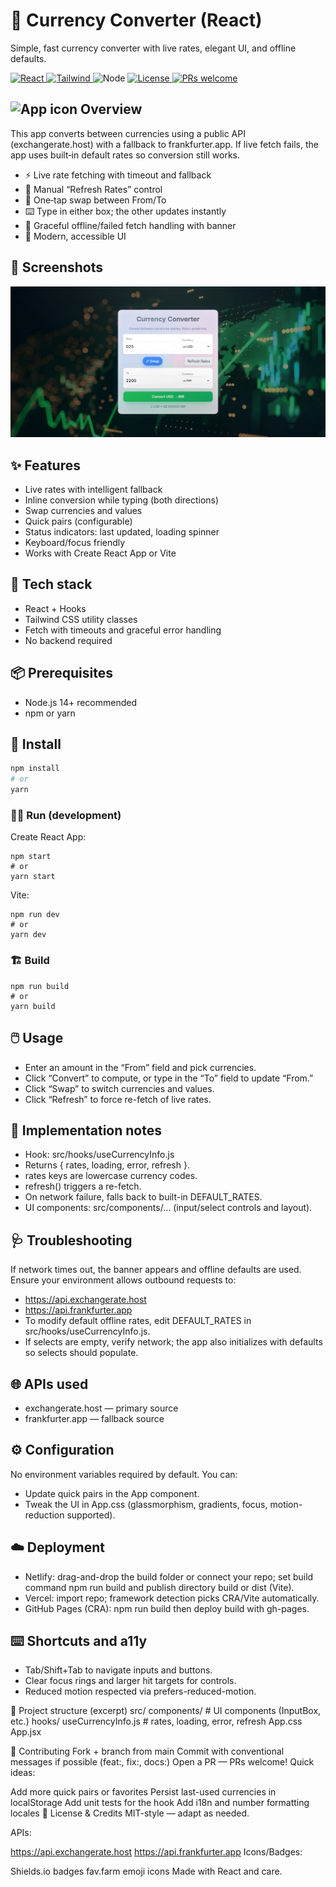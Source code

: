 # 💱 Currency Converter (React)

Simple, fast currency converter with live rates, elegant UI, and offline defaults.

<p align="left">
  <a href="https://react.dev" target="_blank">
    <img alt="React" src="https://img.shields.io/badge/React-18+-61DAFB?logo=react&logoColor=white" />
  </a>
  <a href="https://tailwindcss.com" target="_blank">
    <img alt="Tailwind" src="https://img.shields.io/badge/TailwindCSS-3+-38B2AC?logo=tailwindcss&logoColor=white" />
  </a>
  <img alt="Node" src="https://img.shields.io/badge/Node-%E2%89%A514-339933?logo=node.js&logoColor=white" />
  <a href="#license--credits">
    <img alt="License" src="https://img.shields.io/badge/License-MIT-000000.svg?logo=open-source-initiative&logoColor=white" />
  </a>
  <a href="#contributing">
    <img alt="PRs welcome" src="https://img.shields.io/badge/PRs-welcome-brightgreen.svg?logo=github" />
  </a>
  <!-- Replace with your repo slug to enable build status -->
  <!-- <a href="https://github.com/your-username/your-repo/actions">
    <img alt="CI" src="https://img.shields.io/github/actions/workflow/status/your-username/your-repo/ci.yml?label=build&logo=github" />
  </a> -->
  <!-- Replace with your live URL -->
  <!-- <a href="https://your-live-demo-url.example.com">
    <img alt="Live Demo" src="https://img.shields.io/badge/Live%20Demo-Visit-10B981?logo=netlify&logoColor=white" />
  </a> -->
</p>


## <img src="https://fav.farm/💱" alt="App icon" height="22" /> Overview

This app converts between currencies using a public API (exchangerate.host) with a fallback to frankfurter.app. If live fetch fails, the app uses built‑in default rates so conversion still works.

- ⚡ Live rate fetching with timeout and fallback
- 🔄 Manual “Refresh Rates” control
- 🔁 One‑tap swap between From/To
- ⌨️ Type in either box; the other updates instantly
- 🧯 Graceful offline/failed fetch handling with banner
- 🎨 Modern, accessible UI

## 📸 Screenshots

![image](https://github.com/MdSaifAli063/Currency-Converter-React/blob/e08be399185d398ad0cf5b8026b3e52e0e73c55d/Screenshot%202025-10-18%20004608_edited.png)

## ✨ Features

- Live rates with intelligent fallback
- Inline conversion while typing (both directions)
- Swap currencies and values
- Quick pairs (configurable)
- Status indicators: last updated, loading spinner
- Keyboard/focus friendly
- Works with Create React App or Vite

## 🧩 Tech stack

- React + Hooks
- Tailwind CSS utility classes
- Fetch with timeouts and graceful error handling
- No backend required

## 📦 Prerequisites

- Node.js 14+ recommended
- npm or yarn

## 🚀 Install

```bash
npm install
# or
yarn
```

### 🧑‍💻 Run (development)

Create React App:
```
npm start
# or
yarn start
```

Vite:
```
npm run dev
# or
yarn dev
```

### 🏗️ Build
```
npm run build
# or
yarn build
```

## 🖱️ Usage

- Enter an amount in the “From” field and pick currencies.
- Click “Convert” to compute, or type in the “To” field to update “From.”
- Click “Swap” to switch currencies and values.
- Click “Refresh” to force re-fetch of live rates.

## 🔧 Implementation notes

- Hook: src/hooks/useCurrencyInfo.js
- Returns { rates, loading, error, refresh }.
- rates keys are lowercase currency codes.
- refresh() triggers a re-fetch.
- On network failure, falls back to built-in DEFAULT_RATES.
- UI components: src/components/… (input/select controls and layout).
  
## 🩺 Troubleshooting

If network times out, the banner appears and offline defaults are used. Ensure your environment allows outbound requests to:
- https://api.exchangerate.host
- https://api.frankfurter.app
- To modify default offline rates, edit DEFAULT_RATES in src/hooks/useCurrencyInfo.js.
- If selects are empty, verify network; the app also initializes with defaults so selects should populate.

## 🌐 APIs used

- exchangerate.host — primary source
- frankfurter.app — fallback source
  
## ⚙️ Configuration

No environment variables required by default. You can:
- Update quick pairs in the App component.
- Tweak the UI in App.css (glassmorphism, gradients, focus, motion-reduction supported).
  
## ☁️ Deployment

- Netlify: drag-and-drop the build folder or connect your repo; set build command npm run build and publish directory build or dist (Vite).
- Vercel: import repo; framework detection picks CRA/Vite automatically.
- GitHub Pages (CRA): npm run build then deploy build with gh-pages.
  
## ⌨️ Shortcuts and a11y

- Tab/Shift+Tab to navigate inputs and buttons.
- Clear focus rings and larger hit targets for controls.
- Reduced motion respected via prefers-reduced-motion.
  
🧭 Project structure (excerpt)
src/
  components/
    # UI components (InputBox, etc.)
  hooks/
    useCurrencyInfo.js   # rates, loading, error, refresh
  App.css
  App.jsx

🤝 Contributing
Fork + branch from main
Commit with conventional messages if possible (feat:, fix:, docs:)
Open a PR — PRs welcome!
Quick ideas:

Add more quick pairs or favorites
Persist last-used currencies in localStorage
Add unit tests for the hook
Add i18n and number formatting locales
📝 License & Credits
MIT-style — adapt as needed.

APIs:

https://api.exchangerate.host
https://api.frankfurter.app
Icons/Badges:

Shields.io badges
fav.farm emoji icons
Made with React and care.
